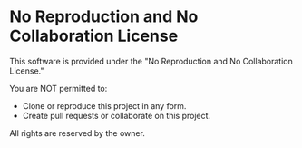 # No Reproduction and No Collaboration License

This software is provided under the "No Reproduction and No Collaboration License."

You are NOT permitted to:
- Clone or reproduce this project in any form.
- Create pull requests or collaborate on this project.

All rights are reserved by the owner.


